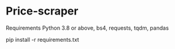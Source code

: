 # Price-scraper

Requirements
Python 3.8 or above,
bs4,
requests,
tqdm,
pandas

pip install -r requirements.txt
